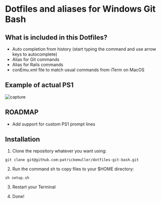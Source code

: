# Dotfiles and aliases for Windows Git Bash

## What is included in this Dotfiles?

- Auto completion from history (start typing the command and use arrow keys to autocomplete)
- Alias for Git commands
- Alias for Rails commands
- conEmu.xml file to match usual commands from iTerm on MacOS

## Example of actual PS1

![capture](https://user-images.githubusercontent.com/1644530/50055394-79363180-0135-11e9-9d6f-9b09a72d68c8.PNG)

## ROADMAP

- Add support for custom PS1 prompt lines

## Installation

1. Clone the repository whatever you want using:

```
git clone git@github.com:patrickemuller/dotfiles-git-bash.git
```

2. Run the command sh to copy files to your $HOME directory:

```
sh setup.sh
```

3. Restart your Terminal

4. Done!
